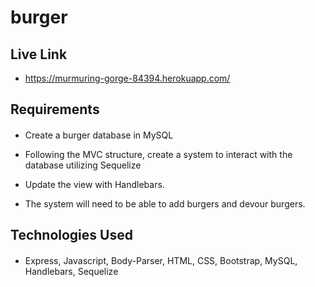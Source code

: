 # burger

## Live Link

- https://murmuring-gorge-84394.herokuapp.com/

## Requirements
####

- Create a burger database in MySQL

- Following the MVC structure, create a system to interact with the database utilizing Sequelize

- Update the view with Handlebars.

- The system will need to be able to add burgers and devour burgers.

## Technologies Used
####

- Express, Javascript, Body-Parser, HTML, CSS, Bootstrap, MySQL, Handlebars, Sequelize